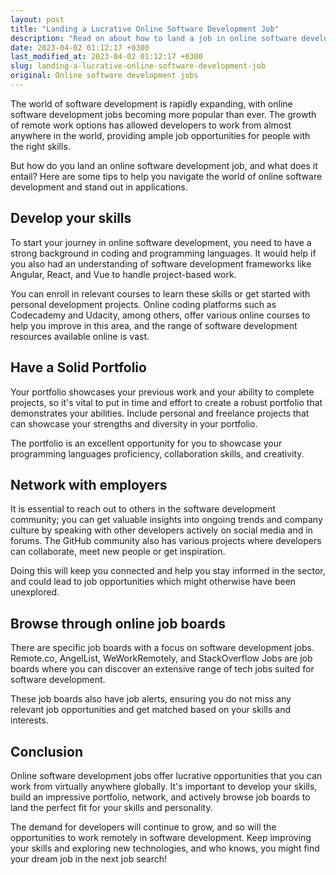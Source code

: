 ```yaml
---
layout: post
title: "Landing a Lucrative Online Software Development Job"
description: "Read on about how to land a job in online software development, a field that offers lucrative opportunities in the comfort of your home."
date: 2023-04-02 01:12:17 +0300
last_modified_at: 2023-04-02 01:12:17 +0300
slug: landing-a-lucrative-online-software-development-job
original: Online software development jobs
---
```

The world of software development is rapidly expanding, with online software development jobs becoming more popular than ever. The growth of remote work options has allowed developers to work from almost anywhere in the world, providing ample job opportunities for people with the right skills.

But how do you land an online software development job, and what does it entail? Here are some tips to help you navigate the world of online software development and stand out in applications.

## Develop your skills

To start your journey in online software development, you need to have a strong background in coding and programming languages. It would help if you also had an understanding of software development frameworks like Angular, React, and Vue to handle project-based work.

You can enroll in relevant courses to learn these skills or get started with personal development projects. Online coding platforms such as Codecademy and Udacity, among others, offer various online courses to help you improve in this area, and the range of software development resources available online is vast.

## Have a Solid Portfolio

Your portfolio showcases your previous work and your ability to complete projects, so it's vital to put in time and effort to create a robust portfolio that demonstrates your abilities. Include personal and freelance projects that can showcase your strengths and diversity in your portfolio.

The portfolio is an excellent opportunity for you to showcase your programming languages proficiency, collaboration skills, and creativity.

## Network with employers

It is essential to reach out to others in the software development community; you can get valuable insights into ongoing trends and company culture by speaking with other developers actively on social media and in forums. The GitHub community also has various projects where developers can collaborate, meet new people or get inspiration.

Doing this will keep you connected and help you stay informed in the sector, and could lead to job opportunities which might otherwise have been unexplored.

## Browse through online job boards

There are specific job boards with a focus on software development jobs. Remote.co, AngelList, WeWorkRemotely, and StackOverflow Jobs are job boards where you can discover an extensive range of tech jobs suited for software development.

These job boards also have job alerts, ensuring you do not miss any relevant job opportunities and get matched based on your skills and interests.

## Conclusion

Online software development jobs offer lucrative opportunities that you can work from virtually anywhere globally. It's important to develop your skills, build an impressive portfolio, network, and actively browse job boards to land the perfect fit for your skills and personality.

The demand for developers will continue to grow, and so will the opportunities to work remotely in software development. Keep improving your skills and exploring new technologies, and who knows, you might find your dream job in the next job search!